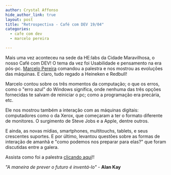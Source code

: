 ```yaml
---
author: Crystal Affonso
hide_author_link: true
layout: post
title: "Retrospectiva - Café com DEV 19/04"
categories:
  - cafe com dev
  - marcelo pereira

---
```


Mais uma vez aconteceu na sede da HE:labs da Cidade Maravilhosa, o nosso Café com DEV! O tema da vez foi Usabilidade e pensamento na era pós-pc. [Marcelo Pereira](https://twitter.com/indistinguivel) comandou a palestra e nos mostrou as evoluções das máquinas. E claro, tudo regado a Heineken e Redbull!

<!--more-->

Marcelo contou sobre os três momentos da computação; o que os erros, como o "erro azul" do Windows significa, onde nenhuma das três opções fornecidas te salvam de reiniciar o pc; como a programação era precária, etc.

Ele nos mostrou também a interação com as máquinas digitais: computadores como o da Xerox, que começaram a ter o formato diferente de monitores. O surgimento de Steve Jobs e a Apple, dentre outros.

E ainda, as novas mídias, smartphones, multitouchs, tablets, e seus crescentes suportes. E por último, levantou questões sobre as formas de interação de amanhã e "como podemos nos preparar para elas?" que foram discutidas entre a galera.

Assista como foi a palestra [clicando aqui](https://www.eventials.com/pt-br/helabs/pensando-a-interface-na-era-pos-pc-2/)!!



_"A maneira de prever o futuro é inventá-lo"_ - **Alan Kay**


